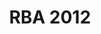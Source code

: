 ---
layout: post
title: RBA 2012
categories: results
link: /pdf/results/2012-Vysledky.pdf
front_img: /img/galleries/2012.jpg
---